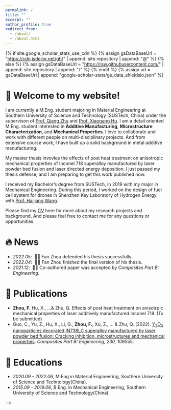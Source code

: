```yaml
---
permalink: /
title: ""
excerpt: ""
author_profile: true
redirect_from: 
  - /about/
  - /about.html
---
```


{% if site.google_scholar_stats_use_cdn %}
{% assign gsDataBaseUrl = "https://cdn.jsdelivr.net/gh/" | append: site.repository | append: "@" %}
{% else %}
{% assign gsDataBaseUrl = "https://raw.githubusercontent.com/" | append: site.repository | append: "/" %}
{% endif %}
{% assign url = gsDataBaseUrl | append: "google-scholar-stats/gs_data_shieldsio.json" %}

<span class='anchor' id='about-me'></span>
# 🎊 Welcome to my website!

I am currently a M.Eng. student majoring in Material Engineering at Southern University of Science and Technology (SUSTech, China) under the supervison of [Prof. Qiang Zhu](https://faculty.sustech.edu.cn/zhuq/en/) and [Prof. Xiaogang Hu](https://faculty.sustech.edu.cn/huxg/en/). I am a detail oriented M.Eng. student interested in **Additive Manufacturing**, **Microstructure Characterization**, and **Mechanical Properties**. I love to collaborate and work with different people on multi-disciplinary projects. And from extensive course work, I have built up a solid background in metal additive manufacturing.

My master thesis invovles the effects of post heat treatment on anisotropic mechanical properties of Inconel 718 superalloy manufactured by laser powder bed fusion and laser directed energy deposition. I just passed my thesis defense, and I am preparing to get this work published now.

I received my Bachelor’s degree from SUSTech, in 2019 with my major in Mechanical Engineering. During this period, I worked on the design of fuel cell system for drones in Shenzhen Key Laboratory of Hydrogen Energy with [Prof. Haijiang Wang](https://faculty.sustech.edu.cn/wanghj/en/).

Please find my [CV](./docs/CV.pdf) here for more about my research projects and background. And please feel free to contact me for any questions or opportunities. 


<!-- My research interest includes neural machine translation and computer vision. I have published more than 100 papers at the top international AI conferences with total <a href='https://scholar.google.com/citations?user=DhtAFkwAAAAJ'>google scholar citations <strong><span id='total_cit'>260000+</span></strong></a> (You can also use google scholar badge <a href='https://scholar.google.com/citations?user=DhtAFkwAAAAJ'><img src="https://img.shields.io/endpoint?url={{ url | url_encode }}&logo=Google%20Scholar&labelColor=f6f6f6&color=9cf&style=flat&label=citations"></a>). -->


# 🔥 News
- *2022.05*: &nbsp;🎉🎉 Fan Zhou defended his thesis successfully. 
- *2022.04*: &nbsp;🎉🎉 Fan Zhou finished the final version of his thesis. 
- *2021.12*: &nbsp;🎉🎉 Co-authored paper was accepted by *Composites Part B: Engineering*.
# 📝 Publications 

- **Zhou, F.** Hu, X., ...& Zhu, Q. Effects of post heat treatment on anisotrpic mechanical properties of laser additively manufactured Inconel 718. (To be submitted)
- Guo, C., Yu, Z., Hu, X., Li, G., **Zhou, F.**, Xu, Z., ... & Zhu, Q. (2022). [Y<sub>2</sub>O<sub>3</sub> nanoparticles decorated IN738LC superalloy manufactured by laser powder bed fusion: Cracking inhibition, microstructures and mechanical properties](https://doi.org/10.1016/j.compositesb.2021.109555). *Composites Part B: Engineering, 230,* 109555.


<!-- - [Lorem ipsum dolor sit amet, consectetur adipiscing elit. Vivamus ornare aliquet ipsum, ac tempus justo dapibus sit amet](https://github.com), A, B, C, **CVPR 2020** -->

# 📖 Educations
- *2020.09 - 2022.06*, M.Eng in Material Engineering, Southern University of Science and Technology(China).
- *2015.09 - 2019.06*, B.Eng. in Mechanical Engineering, Southern University of Science and Technology(China). 

<!-- # 👨‍🏫 Teachings
- *2022.06 - 2022.08*, Instrcutor, "Dynamic System and Control".
- *2022.01 - 2022.05*, Teaching Assistant, "MAE Senior Lab II".

<!-- # 🎖 Honors and Awards
- *2021.10* Lorem ipsum dolor sit amet, consectetur adipiscing elit. Vivamus ornare aliquet ipsum, ac tempus justo dapibus sit amet. 
- *2021.09* Lorem ipsum dolor sit amet, consectetur adipiscing elit. Vivamus ornare aliquet ipsum, ac tempus justo dapibus sit amet.  -->
<!-- 

<!-- # 💬 Invited Talks
- *2021.06*, Lorem ipsum dolor sit amet, consectetur adipiscing elit. Vivamus ornare aliquet ipsum, ac tempus justo dapibus sit amet. 
- *2021.03*, Lorem ipsum dolor sit amet, consectetur adipiscing elit. Vivamus ornare aliquet ipsum, ac tempus justo dapibus sit amet.  \| [\[video\]](https://github.com/) --> -->

<!-- # 💻 Internships
- *2019.05 - 2020.02*, [Lorem](https://github.com/), China. -->


<!-- <script type='text/javascript' id='clustrmaps' src='//cdn.clustrmaps.com/map_v2.js?cl=ffffff&w=450&t=n&d=Ak5DuLvzIX678_sVyqunXdstRBZxnpMq3yWJEkgYk4w&co=2d78ad&cmo=3acc3a&cmn=ff5353&ct=ffffff'></script>
